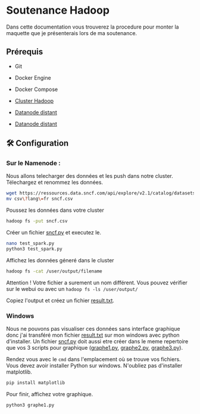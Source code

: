 

# Soutenance Hadoop

Dans cette documentation vous trouverez la procedure pour monter la maquette que je présenterais lors de ma soutenance.



## Prérequis

- Git

- Docker Engine

- Docker Compose

- [Cluster Hadoop](https://github.com/baha1218/HadoopCluster)

- [Datanode distant](https://github.com/baha1218/HadoopDatanode)

- [Datanode distant](https://github.com/baha1218/HadoopPython)

## 🛠 Configuration

### Sur le Namenode : 

Nous allons telecharger des données et les push dans notre cluster.
Télechargez et renommez les données.

```bash
wget https://ressources.data.sncf.com/api/explore/v2.1/catalog/datasets/comptage-voyageurs-trains-transilien/exports/csv?lang=fr&timezone=Europe%2FBerlin&use_labels=true&delimiter=%3B
mv csv\?lang\=fr sncf.csv
```

Poussez les données dans votre cluster
```bash
hadoop fs -put sncf.csv
```
Créer un fichier [sncf.py](https://github.com/baha1218/HadoopSoutenance/blob/main/file/sncf.py) et executez le.
```bash
nano test_spark.py
python3 test_spark.py
```

Affichez les données géneré dans le cluster
```bash
hadoop fs -cat /user/output/filename
```
Attention ! Votre fichier a surement un nom différent. Vous pouvez vérifier sur le webui ou avec un `hadoop fs -ls /user/output/`

Copiez l'output et créez un fichier [result.txt](https://github.com/baha1218/HadoopSoutenance/blob/main/file/result.txt).

### Windows 

Nous ne pouvons pas visualiser ces données sans interface graphique donc j'ai transféré mon fichier [result.txt](https://github.com/baha1218/HadoopSoutenance/blob/main/file/result.txt) sur mon windows avec python d'installer. Un fichier [sncf.py](https://github.com/baha1218/HadoopSoutenance/blob/main/file/sncf.py) doit aussi etre créer dans le meme repertoire que vos 3 scripts pour graphique ([graphe1.py](https://github.com/baha1218/HadocopSoutenance/blob/main/file/graphe1.py), [graphe2.py](https://github.com/baha1218/HadocopSoutenance/blob/main/file/graphe2.py), [graphe3.py](https://github.com/baha1218/HadocopSoutenance/blob/main/file/graphe3.py)).

Rendez vous avec le `cmd` dans l'emplacement où se trouve vos fichiers.
Vous devez avoir installer Python sur windows. N'oubliez pas d'installer matplotlib.
```bash
pip install matplotlib
```
Pour finir, affichez votre graphique.
```bash
python3 graphe1.py
```
